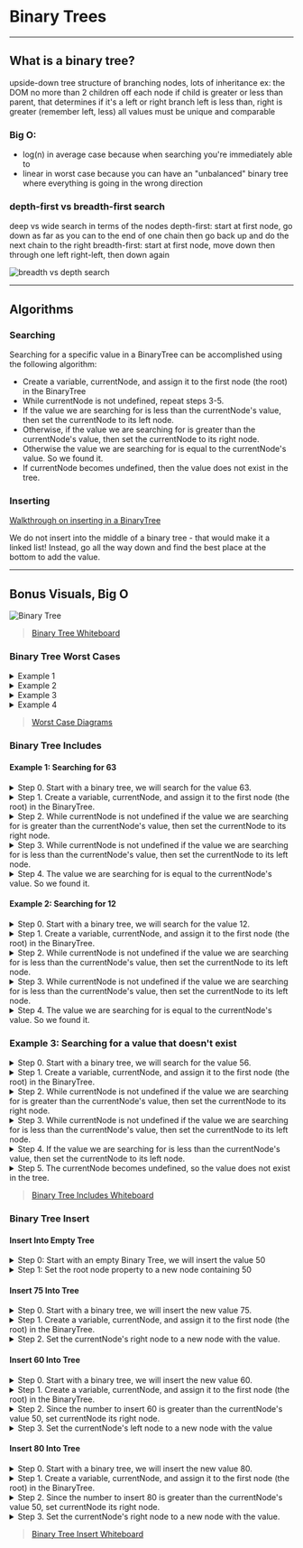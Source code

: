 # Binary Trees

----

## What is a binary tree?

upside-down tree structure of branching nodes, lots of inheritance
ex: the DOM
no more than 2 children off each node
if child is greater or less than parent, that determines if it's a left or right branch
left is less than, right is greater (remember left, less)
all values must be unique and comparable

### Big O:

- log(n) in average case because when searching you're immediately able to
- linear in worst case because you can have an "unbalanced" binary tree where
everything is going in the wrong direction

### depth-first vs breadth-first search
deep vs wide search in terms of the nodes
depth-first: start at first node, go down as far as you can to the end of one chain
             then go back up and do the next chain to the right
breadth-first: start at first node, move down then through one left right-left, then down again

![breadth vs depth search](https://lh3.googleusercontent.com/proxy/LTLUesSN685eb09IWSO96eC5hx03ajwKExoq2fdyDTRx47wE9Q4Ie1-oMV46RR-5-ixohmrdEDSKD1NdrWDcALB4EPlDGehQeSCVhoJT)

----

## Algorithms

### Searching

Searching for a specific value in a BinaryTree can be accomplished using the following algorithm:

- Create a variable, currentNode, and assign it to the first node (the root) in the BinaryTree
- While currentNode is not undefined, repeat steps 3-5.
- If the value we are searching for is less than the currentNode's value, then set the currentNode to its left node.
- Otherwise, if the value we are searching for is greater than the currentNode's value, then set the currentNode to its right node.
- Otherwise the value we are searching for is equal to the currentNode's value. So we found it.
- If currentNode becomes undefined, then the value does not exist in the tree.

### Inserting

[Walkthrough on inserting in a BinaryTree](https://levelup.gitconnected.com/inserting-a-node-into-a-binary-tree-visually-explained-efbfaea34546)

We do not insert into the middle of a binary tree - that would make it a linked list! Instead, go all the way down and find the best place at the bottom to add the value. 

----

## Bonus Visuals, Big O

![Binary Tree](https://i.imgur.com/UaBDRIc.png)

> [Binary Tree Whiteboard](https://miro.com/app/board/o9J_lcAjrDk=/)

### Binary Tree Worst Cases

<details>
<summary>Example 1</summary>

![Example 1](https://i.imgur.com/8FgKLsg.png)


</details>

<details>
<summary>Example 2</summary>

![Example 2](https://i.imgur.com/U7TxoTF.png)


</details>

<details>
<summary>Example 3</summary>

![Example 3](https://i.imgur.com/8WKSldI.png)


</details>

<details>
<summary>Example 4</summary>

![Example 4](https://i.imgur.com/jaLWyXS.png)


</details>

> [Worst Case Diagrams](https://miro.com/app/board/o9J_lcApbb0=/)

### Binary Tree Includes

#### Example 1: Searching for 63

<details>
<summary>Step 0.  Start with a binary tree, we will search for the value 63.</summary>

![Step 0](https://i.imgur.com/eNU3znY.png)


</details>

<details>
<summary>Step 1.  Create a variable, currentNode, and assign it to the first node (the root) in the BinaryTree.</summary>

![Step 1](https://i.imgur.com/JNjclEc.png)


</details>

<details>
<summary>Step 2. While currentNode is not undefined if the value we are searching for is greater than the currentNode's value, then set the currentNode to its right node.</summary>

![Step 2](https://i.imgur.com/Nz18ZNL.png)


</details>

<details>
<summary>Step 3.  While currentNode is not undefined if the value we are searching for is less than the currentNode's value, then set the currentNode to its left node.</summary>

![Step 3](https://i.imgur.com/e8waMpD.png)


</details>

<details>
<summary>Step 4.  The value we are searching for is equal to the currentNode's value. So we found it.</summary>

![Step 4](https://i.imgur.com/b0CwKrO.png)


</details>


#### Example 2: Searching for 12

<details>
<summary>Step 0.  Start with a binary tree, we will search for the value 12.</summary>

![Step 0](https://i.imgur.com/gjCmrDr.png)


</details>

<details>
<summary>Step 1.  Create a variable, currentNode, and assign it to the first node (the root) in the BinaryTree.</summary>

![Step 1](https://i.imgur.com/PfF0LyI.png)


</details>

<details>
<summary>Step 2. While currentNode is not undefined if the value we are searching for is less than the currentNode's value, then set the currentNode to its left node.</summary>

![Step 2](https://i.imgur.com/krPmA4D.png)


</details>

<details>
<summary>Step 3.  While currentNode is not undefined if the value we are searching for is less than the currentNode's value, then set the currentNode to its left node.</summary>

![Step 3](https://i.imgur.com/ou7yswi.png)


</details>

<details>
<summary>Step 4.  The value we are searching for is equal to the currentNode's value. So we found it.</summary>

![Step 4](https://i.imgur.com/DH9AgQj.png)


</details>

### Example 3: Searching for a value that doesn't exist

<details>
<summary>Step 0.  Start with a binary tree, we will search for the value 56.</summary>

![Step 0](https://i.imgur.com/5mplE2a.png)


</details>

<details>
<summary>Step 1.  Create a variable, currentNode, and assign it to the first node (the root) in the BinaryTree.</summary>

![Step 1](https://i.imgur.com/5E5nOeB.png)


</details>

<details>
<summary>Step 2. While currentNode is not undefined if the value we are searching for is greater than the currentNode's value, then set the currentNode to its right node.</summary>

![Step 2](https://i.imgur.com/ARJJ0kI.png)


</details>

<details>
<summary>Step 3.  While currentNode is not undefined if the value we are searching for is less than the currentNode's value, then set the currentNode to its left node.</summary>

![Step 3](https://i.imgur.com/GGaZRbK.png)


</details>

<details>
<summary>Step 4.  If the value we are searching for is less than the currentNode's value, then set the currentNode to its left node.</summary>

![Step 4](https://i.imgur.com/hO1x4QS.png)


</details>

<details>
<summary>Step 5.  The currentNode becomes undefined, so the value does not exist in the tree.</summary>

![Step 5](https://i.imgur.com/nLXhHgf.png)


</details>

> [Binary Tree Includes Whiteboard](https://miro.com/app/board/o9J_lcApkj8=/)

### Binary Tree Insert

#### Insert Into Empty Tree

<details>
<summary>Step 0: Start with an empty Binary Tree, we will insert the value 50</summary>

![Step 0](https://i.imgur.com/qd2kG2i.png)


</details>

<details>
<summary>Step 1: Set the root node property to a new node containing 50</summary>

![Step 1](https://i.imgur.com/NeO9JIs.png)


</details>

#### Insert 75 Into Tree

<details>
<summary>Step 0. Start with a binary tree, we will insert the new value 75.</summary>

![Step 0](https://i.imgur.com/NVyfdJw.png)


</details>

<details>
<summary>Step 1.  Create a variable, currentNode, and assign it to the first node (the root) in the BinaryTree.</summary>

![Step 1](https://i.imgur.com/2zUdPMK.png)


</details>

<details>
<summary>Step 2. Set the currentNode's right node to a  new node with the value.</summary>

![Step 2](https://i.imgur.com/JFYYIrM.png)


</details>

#### Insert 60 Into Tree

<details>
<summary>Step 0. Start with a binary tree, we will insert the new value 60.</summary>

![Step 0](https://i.imgur.com/UDV3Wez.png)


</details>

<details>
<summary>Step 1.  Create a variable, currentNode, and assign it to the first node (the root) in the BinaryTree.</summary>

![Step 1](https://i.imgur.com/rcRQFtG.png)


</details>

<details>
<summary>Step 2. Since  the number to insert 60 is greater than the currentNode's value 50, set currentNode its right node.</summary>

![Step 2](https://i.imgur.com/sqLecpA.png)


</details>

<details>
<summary>Step 3. Set the currentNode's left node to a new node with the value</summary>

![Step 3](https://i.imgur.com/rxIB00g.png)


</details>

#### Insert 80 Into Tree

<details>
<summary>Step 0. Start with a binary tree, we will insert the new value 80.</summary>

![Step 0](https://i.imgur.com/36V7AZy.png)


</details>

<details>
<summary>Step 1.  Create a variable, currentNode, and assign it to the first node (the root) in the BinaryTree.</summary>

![Step 1](https://i.imgur.com/3ApcYi0.png)


</details>

<details>
<summary>Step 2. Since  the number to insert 80 is greater than the currentNode's value 50, set currentNode its right node.</summary>

![Step 2](https://i.imgur.com/3cB1baQ.png)


</details>

<details>
<summary>Step 3. Set the currentNode's right node to a  new node with the value.</summary>

![Step 3](https://i.imgur.com/SO281yg.png)


</details>

> [Binary Tree Insert Whiteboard](https://miro.com/app/board/o9J_lcHUGNU=/)
